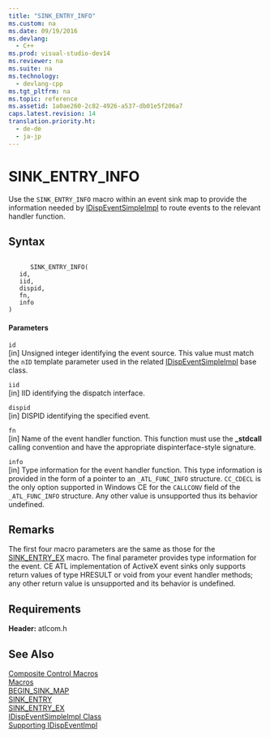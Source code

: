 ```yaml
---
title: "SINK_ENTRY_INFO"
ms.custom: na
ms.date: 09/19/2016
ms.devlang: 
  - C++
ms.prod: visual-studio-dev14
ms.reviewer: na
ms.suite: na
ms.technology: 
  - devlang-cpp
ms.tgt_pltfrm: na
ms.topic: reference
ms.assetid: 1a0ae260-2c82-4926-a537-db01e5f206a7
caps.latest.revision: 14
translation.priority.ht: 
  - de-de
  - ja-jp
---
```

# SINK_ENTRY_INFO
Use the `SINK_ENTRY_INFO` macro within an event sink map to provide the information needed by [IDispEventSimpleImpl](../vs140/IDispEventSimpleImpl-Class.md) to route events to the relevant handler function.  
  
## Syntax  
  
```  
  
      SINK_ENTRY_INFO(   
   id,   
   iid,   
   dispid,   
   fn,   
   info   
)  
```  
  
#### Parameters  
 `id`  
 [in] Unsigned integer identifying the event source. This value must match the `nID` template parameter used in the related [IDispEventSimpleImpl](../vs140/IDispEventSimpleImpl-Class.md) base class.  
  
 `iid`  
 [in] IID identifying the dispatch interface.  
  
 `dispid`  
 [in] DISPID identifying the specified event.  
  
 `fn`  
 [in] Name of the event handler function. This function must use the **_stdcall** calling convention and have the appropriate dispinterface-style signature.  
  
 `info`  
 [in] Type information for the event handler function. This type information is provided in the form of a pointer to an `_ATL_FUNC_INFO` structure. `CC_CDECL` is the only option supported in Windows CE for the `CALLCONV` field of the `_ATL_FUNC_INFO` structure. Any other value is unsupported thus its behavior undefined.  
  
## Remarks  
 The first four macro parameters are the same as those for the [SINK_ENTRY_EX](../vs140/SINK_ENTRY_EX.md) macro. The final parameter provides type information for the event. CE ATL implementation of ActiveX event sinks only supports return values of type HRESULT or void from your event handler methods; any other return value is unsupported and its behavior is undefined.  
  
## Requirements  
 **Header:** atlcom.h  
  
## See Also  
 [Composite Control Macros](../vs140/Composite-Control-Macros.md)   
 [Macros](../vs140/ATL-Macros.md)   
 [BEGIN_SINK_MAP](../vs140/BEGIN_SINK_MAP.md)   
 [SINK_ENTRY](../vs140/SINK_ENTRY.md)   
 [SINK_ENTRY_EX](../vs140/SINK_ENTRY_EX.md)   
 [IDispEventSimpleImpl Class](../vs140/IDispEventSimpleImpl-Class.md)   
 [Supporting IDispEventImpl](../vs140/Supporting-IDispEventImpl.md)